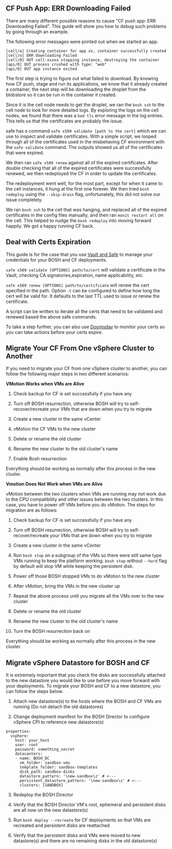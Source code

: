 ## CF Push App: ERR Downloading Failed

There are many different possible reasons to cause "CF push app: ERR Downloading 
Failed". This guide will show you how to debug such problems by going through an example.

The following error messages were printed out when we started an app.

```
[cell/o] Creating container for app xx, container successfully created
[cell/o] ERR Downloading Failed
[cell/0] OUT cell-xxxxx stopping instance, destroying the container
[api/0] OUT process crushed with type: "web"
[api/0] OUT app instance exited
```
The first step is trying to figure out what failed to download. By knowing how CF push, 
stage and run its applications, we know that it already created a container, the next step 
will be downloading the droplet from the blobstore so it can be run in the container
it created. 

Since it is the cell node needs to get the droplet, we ran the `bosh ssh` to the cell
node to look for more detailed logs. By exploring the logs on the cell nodes, we found that 
there was a `bad tls` error message in the log entries. This tells us that the certificates 
are probably the issue.

safe has a command `safe x509 validate [path to the cert]` which we can use to inspect
and validate certificates. With a simple script, we looped through all of the 
certificates used in the misbehaving CF environment with the `safe validate` command.
The outputs showed us all of the certificates that were expired. 

We then ran `safe x509 renew` against all of the expired certificates. After double 
checking that all of the expired certificates were successfully renewed, we then
redeployed the CF in order to update the certificates.

The redeployment went well, for the most part, except for when it came to the
cell instances, it hung at the first one forever. We then tried `bosh redeploy`
using the `--skip-drain` flag, unfortunately, this did not solve our issue completely.

We ran `bosh ssh` to the cell that was hanging, and replaced all of the expired 
certificates in the config files manually, and then ran `monit restart all` on
the cell. This helped to nudge the `bosh redeploy`  into moving forward happily.
We got a happy running CF back.

## Deal with Certs Expiration

This guide is for the case that you use [Vault and Safe](http://runbooks.starkandwayne.com/vault_and_safe.html) 
to manage your credentials for your BOSH and CF deployments.

`safe x509 validate [OPTIONS] path/to/cert` will validate a certificate in the Vault,
checking CA signatories,expiration, name applicability, etc.

`safe x509 renew [OPTIONS] path/to/certificate` will renew the cert specified in the 
path. Option `-t` can be configured to define how long the cert will be valid for. 
It defaults to the last TTL used to issue or renew the certificate.

A script can be written to iterate all the certs that need to be validated and renewed
based the above safe commands.

To take a step further, you can also use [Doomsday](https://starkandwayne.com/blog/doomsday-an-x509-certificate-monitor/) to monitor your certs so you can take actions before your certs expire.


## Migrate Your CF From One vSphere Cluster to Another

If you need to migrate your CF from one vSphere cluster to another, you can follow
the following major steps in two different scenarios:

**VMotion Works when VMs are Alive**

1) Check backup for CF is set successfully if you have any

2) Turn off BOSH resurrection, otherwise BOSH will try to self-recover/recreate 
your VMs that are down when you try to migrate

3) Create a new cluster in the same vCenter

4) vMotion the CF VMs to the new cluster

5) Delete or rename the old cluster

6) Rename the new cluster to the old cluster's name

7) Enable Bosh resurrection

Everything should be working as normally after this process in the new cluster.

**Vmotion Does Not Work when VMs are Alive**

vMotion between the two clusters when VMs are running may not work due to 
the CPU compatibility and other issues between the two clusters. In this case, you
have to power off VMs before you do vMotion. The steps for migration are as follows:

1) Check backup for CF is set successfully if you have any

2) Turn off BOSH resurrection, otherwise BOSH will try to self-recover/recreate 
your VMs that are down when you try to migrate

3) Create a new cluster in the same vCenter

4) Run `bosh stop` on a subgroup of the VMs so there were still same type VMs running
to keep the platform working. `bosh stop` without `--hard` flag by default will
stop VM while keeping the persistent disk.

5) Power off those BOSH stopped VMs to do vMotion to the new cluster

6) After vMotion, bring the VMs in the new cluster up

7) Repeat the above process until you migrate all the VMs over to the new cluster

8) Delete or rename the old cluster

9) Rename the new cluster to the old cluster's name

10) Turn the BOSH resurrection back on

Everything should be working as normally after this process in the new cluster.

## Migrate vSphere Datastore for BOSH and CF

It is extremely important that you check the disks are successfully attached to
the new datastore you would like to use before you move forward with your deployments.
To migrate your BOSH and CF to a new datastore, you can follow the steps below.

1) Attach new datastore(s) to the hosts where the BOSH and CF VMs are running (Do not 
detach the old datastores)

2) Change deployment manifest for the BOSH Director to configure vSphere CPI to 
reference new datastore(s)

```
properties:
  vsphere:
    host: your_host
    user: root
    password: something_secret
    datacenters:
    - name: BOSH_DC
      vm_folder: sandbox-vms
      template_folder: sandbox-templates
      disk_path: sandbox-disks
      datastore_pattern: '\new-sandbox\z' # <---
      persistent_datastore_pattern: '\new-sandbox\z' # <---
      clusters: [SANDBOX]
```
3) Redeploy the BOSH Director

4) Verify that the BOSH Director VM's root, ephemeral and persistent disks are all 
now on the new datastore(s)

5) Run `bosh deploy --recreate` for CF deployments so that VMs are recreated and
persistent disks are reattached

6) Verify that the persistent disks and VMs were moved to new datastore(s) and
there are no remaining disks in the old datastore(s)

